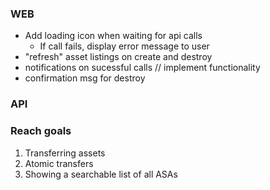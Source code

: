 ### WEB

- Add loading icon when waiting for api calls
  - If call fails, display error message to user
- "refresh" asset listings on create and destroy
- notifications on sucessful calls // implement functionality
- confirmation msg for destroy

### API

### Reach goals

1. Transferring assets
2. Atomic transfers
3. Showing a searchable list of all ASAs
